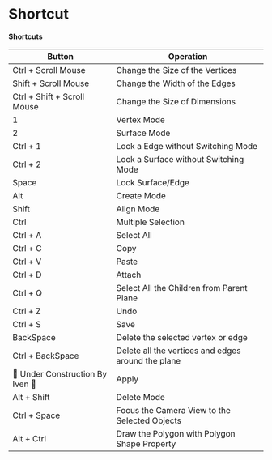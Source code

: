 # Shortcut

**Shortcuts**

| **Button** | **Operation** |
| --- | --- |
| Ctrl + Scroll Mouse | Change the Size of the Vertices |
| Shift + Scroll Mouse | Change the Width of the Edges |
| Ctrl + Shift + Scroll Mouse | Change the Size of Dimensions |
| 1 | Vertex Mode |
| 2 | Surface Mode |
| Ctrl + 1 | Lock a Edge without Switching Mode |
| Ctrl + 2 | Lock a Surface without Switching Mode |
| Space | Lock Surface/Edge |
| Alt | Create Mode |
| Shift | Align Mode |
| Ctrl | Multiple Selection |
| Ctrl + A | Select All |
| Ctrl + C | Copy |
| Ctrl + V | Paste |
| Ctrl + D | Attach |
| Ctrl + Q | Select All the Children from Parent Plane |
| Ctrl + Z | Undo |
| Ctrl + S | Save |
| BackSpace | Delete the selected vertex or edge|
| Ctrl + BackSpace | Delete all the vertices and edges around the plane |
| 🚧 Under Construction By Iven 🚧 | Apply |
| Alt + Shift | Delete Mode |
| Ctrl + Space | Focus the Camera View to the Selected Objects |
| Alt + Ctrl | Draw the Polygon with Polygon Shape Property |


